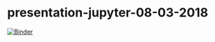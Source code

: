 # presentation-jupyter-08-03-2018

[![Binder](https://mybinder.org/badge.svg)](https://mybinder.org/v2/gh/raphbacher/presentation-jupyter/master?filepath=presentation.ipynb)
